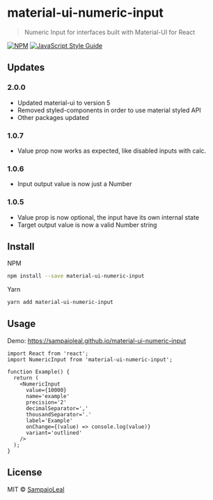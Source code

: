 # material-ui-numeric-input

> Numeric Input for interfaces built with Material-UI for React

[![NPM](https://img.shields.io/npm/v/material-ui-numeric-input.svg)](https://www.npmjs.com/package/material-ui-numeric-input) [![JavaScript Style Guide](https://img.shields.io/badge/code_style-standard-brightgreen.svg)](https://standardjs.com)

## **Updates**

### 2.0.0

- Updated material-ui to version 5
- Removed styled-components in order to use material styled API
- Other packages updated

### 1.0.7

- Value prop now works as expected, like disabled inputs with calc.

### 1.0.6

- Input output value is now just a Number

### 1.0.5

- Value prop is now optional, the input have its own internal state
- Target output value is now a valid Number string

## **Install**

NPM

```bash
npm install --save material-ui-numeric-input
```

Yarn

```bash
yarn add material-ui-numeric-input
```

## **Usage**

Demo: https://sampaioleal.github.io/material-ui-numeric-input

```tsx
import React from 'react';
import NumericInput from 'material-ui-numeric-input';

function Example() {
  return (
    <NumericInput
      value={10000}
      name='example'
      precision='2'
      decimalSeparator=','
      thousandSeparator='.'
      label='Example'
      onChange={(value) => console.log(value)}
      variant='outlined'
    />
  );
}
```

## **License**

MIT © [SampaioLeal](https://github.com/SampaioLeal)
